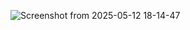 ![Screenshot from 2025-05-12 18-14-47](https://github.com/user-attachments/assets/be0e8b45-2914-471b-b2e0-bdfa36680140)
